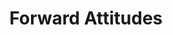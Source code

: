 ---
ee_id_thing: '124'
site: '1'
type: '2'
inv_num: 2011-118
url: 2011-118-forward-attitudes
title: Forward Attitudes
year: '2011'
display_year: '2011'
medium: 'Old Navy techno hoodie, iPod touch, clothes rack, Steely Dan mp3.  '
dims: 68 x 24 x 23 inches
pitch: ​Sound sculpture where a Steely Dan mp3 plays through ears buds on an Old Navy
  "TECHNO" hoodie.
ps: ''
live_url: ''
related: ''
youtube: ''
related_code: ''
imgs: forward-attitudes-2011-118-full-database-ih_1.jpg
subheading: ''
download: ''
add_credit: ''
commission: ''
layout: things-i-made
---